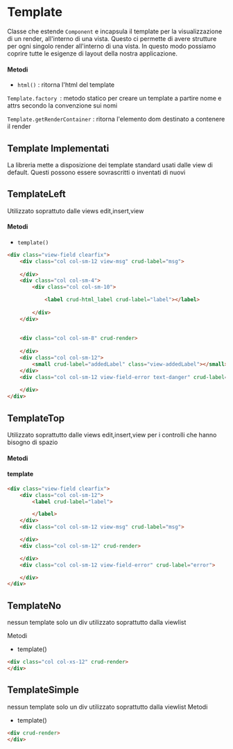 # Template

Classe che estende `Component` e incapsula il template per la visualizzazione di un render,
all'interno di una vista. Questo ci permette di avere strutture per ogni singolo render all'interno
di una vista. In questo modo possiamo coprire tutte le esigenze di layout della nostra applicazione.


#### Metodi

- `html()` : ritorna l'html del template 


`Template.factory `: metodo statico per creare un template a partire nome
e attrs secondo la convenzione sui nomi 

`Template.getRenderContainer` : ritorna l'elemento dom destinato
a contenere il render


## Template Implementati

La libreria mette a disposizione dei template standard usati dalle view di default. Questi possono 
essere sovrascritti o inventati di nuovi


## TemplateLeft
Utilizzato soprattuto dalle views edit,insert,view

#### Metodi 

- `template() `

```html
<div class="view-field clearfix">
    <div class="col col-sm-12 view-msg" crud-label="msg">
            
    </div>
    <div class="col col-sm-4">
        <div class="col col-sm-10">

            <label crud-html_label crud-label="label"></label>
        
        </div>
    </div>
    
 
    <div class="col col-sm-8" crud-render>
            
    </div>
    <div class="col col-sm-12">
        <small crud-label="addedLabel" class="view-addedLabel"></small>
    </div>
    <div class="col col-sm-12 view-field-error text-danger" crud-label="error">
            
    </div>
</div>
```

## TemplateTop
Utilizzato soprattutto dalle views edit,insert,view per i controlli
che hanno bisogno di spazio

#### Metodi 

#### template
```html
<div class="view-field clearfix">
    <div class="col col-sm-12">
        <label crud-label="label">

        </label>
    </div>
    <div class="col col-sm-12 view-msg" crud-label="msg">

    </div>
    <div class="col col-sm-12" crud-render>

    </div>
    <div class="col col-sm-12 view-field-error" crud-label="error">

    </div>
</div>
```

## TemplateNo 

nessun template solo un div  utilizzato soprattutto dalla viewlist

Metodi 

- template() 
```html
<div class="col col-xs-12" crud-render>
</div>
```

## TemplateSimple
nessun template solo un div utilizzato soprattutto dalla viewlist
Metodi 

- template() 
```html
<div crud-render>
</div>
```